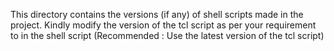 This directory contains the versions (if any) of shell scripts made in the project. Kindly modify the version of the tcl script as per your requirement to in the shell script (Recommended : Use the latest version of the tcl script)
